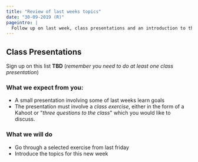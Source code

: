 ```yaml
---
title: "Review of last weeks topics"
date: "30-09-2019 (R)"
pageintro: |
  Follow up on last week, class presentations and an introduction to this week
---
```


## Class Presentations
Sign up on this list **TBD** (*remember you need to do at least one class presentation*)
### What we expect from you:
- A small presentation involving some of last weeks learn goals
- The presentation must involve a *class exercise*, either in the form of a Kahoot or 
"*three questions to the class*" which you would like to discuss. 

### What we will do
- Go through a selected exercise from last friday
- Introduce the topics for this new week